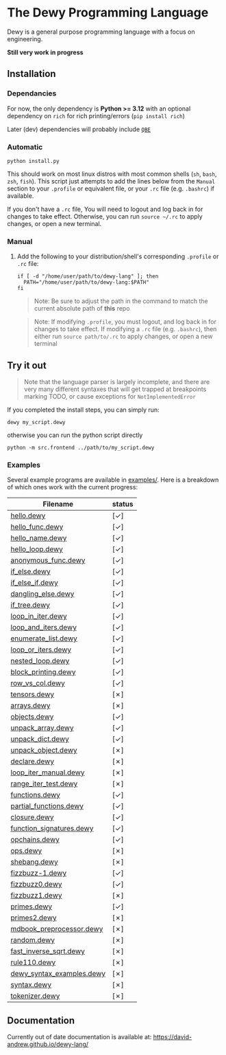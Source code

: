 # The Dewy Programming Language

Dewy is a general purpose programming language with a focus on engineering.

**Still very work in progress**

## Installation

### Dependancies

For now, the only dependency is **Python >= 3.12** with an optional dependency on `rich` for rich printing/errors (`pip install rich`)

Later (dev) dependencies will probably include [`QBE`](https://c9x.me/compile/)

### Automatic

```
python install.py
```

This should work on most linux distros with most common shells (`sh`, `bash`, `zsh`, `fish`). This script just attempts to add the lines below from the `Manual` section to your `.profile` or equivalent file, or your `.rc` file (e.g. `.bashrc`) if available.

If you don't have a `.rc` file, You will need to logout and log back in for changes to take effect. Otherwise, you can run `source ~/.rc` to apply changes, or open a new terminal.

### Manual

1. Add the following to your distribution/shell's corresponding `.profile` or `.rc` file:

   ```
   if [ -d "/home/user/path/to/dewy-lang" ]; then
     PATH="/home/user/path/to/dewy-lang:$PATH"
   fi
   ```

   > Note: Be sure to adjust the path in the command to match the current absolute path of **this** repo

   > Note: If modifying `.profile`, you must logout, and log back in for changes to take effect.
   > If modifying a `.rc` file (e.g. `.bashrc`), then either run `source path/to/.rc` to apply changes, or open a new terminal

## Try it out

> Note that the language parser is largely incomplete, and there are very many different syntaxes that will get trapped at breakpoints marking TODO, or cause exceptions for `NotImplementedError`

If you completed the install steps, you can simply run:

```
dewy my_script.dewy
```

otherwise you can run the python script directly

```
python -m src.frontend ../path/to/my_script.dewy
```

### Examples

Several example programs are available in [examples/](examples/). Here is a breakdown of which ones work with the current progress:

| Filename                                                        | status |
| --------------------------------------------------------------- | ------ |
| [hello.dewy](examples/hello.dewy)                               | [✓]    |
| [hello_func.dewy](examples/hello_func.dewy)                     | [✓]    |
| [hello_name.dewy](examples/hello_name.dewy)                     | [✓]    |
| [hello_loop.dewy](examples/hello_loop.dewy)                     | [✓]    |
| [anonymous_func.dewy](examples/anonymous_func.dewy)             | [✓]    |
| [if_else.dewy](examples/if_else.dewy)                           | [✓]    |
| [if_else_if.dewy](examples/if_else_if.dewy)                     | [✓]    |
| [dangling_else.dewy](examples/dangling_else.dewy)               | [✓]    |
| [if_tree.dewy](examples/if_tree.dewy)                           | [✓]    |
| [loop_in_iter.dewy](examples/loop_in_iter.dewy)                 | [✓]    |
| [loop_and_iters.dewy](examples/loop_and_iters.dewy)             | [✓]    |
| [enumerate_list.dewy](examples/enumerate_list.dewy)             | [✓]    |
| [loop_or_iters.dewy](examples/loop_or_iters.dewy)               | [✓]    |
| [nested_loop.dewy](examples/nested_loop.dewy)                   | [✓]    |
| [block_printing.dewy](examples/block_printing.dewy)             | [✓]    |
| [row_vs_col.dewy](examples/row_vs_col.dewy)                     | [✓]    |
| [tensors.dewy](examples/tensors.dewy)                           | [✗]    |
| [arrays.dewy](examples/arrays.dewy)                             | [✗]    |
| [objects.dewy](examples/objects.dewy)                           | [✓]    |
| [unpack_array.dewy](examples/unpack_array.dewy)                 | [✓]    |
| [unpack_dict.dewy](examples/unpack_dict.dewy)                   | [✓]    |
| [unpack_object.dewy](examples/unpack_object.dewy)               | [✗]    |
| [declare.dewy](examples/declare.dewy)                           | [✗]    |
| [loop_iter_manual.dewy](examples/loop_iter_manual.dewy)         | [✗]    |
| [range_iter_test.dewy](examples/range_iter_test.dewy)           | [✗]    |
| [functions.dewy](examples/functions.dewy)                       | [✓]    |
| [partial_functions.dewy](examples/partial_functions.dewy)       | [✓]    |
| [closure.dewy](examples/closure.dewy)                           | [✓]    |
| [function_signatures.dewy](examples/function_signatures.dewy)   | [✓]    |
| [opchains.dewy](examples/opchains.dewy)                         | [✓]    |
| [ops.dewy](examples/ops.dewy)                                   | [✗]    |
| [shebang.dewy](examples/shebang.dewy)                           | [✗]    |
| [fizzbuzz-1.dewy](examples/fizzbuzz-1.dewy)                     | [✓]    |
| [fizzbuzz0.dewy](examples/fizzbuzz0.dewy)                       | [✓]    |
| [fizzbuzz1.dewy](examples/fizzbuzz1.dewy)                       | [✗]    |
| [primes.dewy](examples/primes.dewy)                             | [✓]    |
| [primes2.dewy](examples/primes2.dewy)                           | [✗]    |
| [mdbook_preprocessor.dewy](docs/plugins/src_to_iframe.dewy)     | [✗]    |
| [random.dewy](examples/random.dewy)                             | [✗]    |
| [fast_inverse_sqrt.dewy](examples/fast_inverse_sqrt.dewy)       | [✗]    |
| [rule110.dewy](examples/rule110.dewy)                           | [✗]    |
| [dewy_syntax_examples.dewy](examples/dewy_syntax_examples.dewy) | [✗]    |
| [syntax.dewy](examples/syntax.dewy)                             | [✗]    |
| [tokenizer.dewy](examples/tokenizer.dewy)                       | [✗]    |

## Documentation

Currently out of date documentation is available at: https://david-andrew.github.io/dewy-lang/
